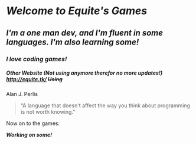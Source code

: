 # **_Welcome to Equite's Games_**
## **_I'm a one man dev, and I'm fluent in some languages.  I'm also learning some!_**
### **_I love coding games!_**
##### Other Website (Not using anymore therefor no more updates!) http://equite.tk/ ~~Using~~
Alan J. Perlis
>“A language that doesn't affect the way you think about programming is not worth knowing.”

Now on to the games:

**_Working on some!_**
